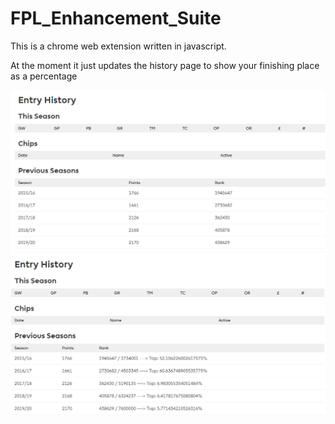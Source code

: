 # FPL_Enhancement_Suite

This is a chrome web extension written in javascript.

At the moment it just updates the history page to show your finishing place as a percentage

![Before](/screenshots/Before.PNG)
![After](/screenshots/After.PNG)
